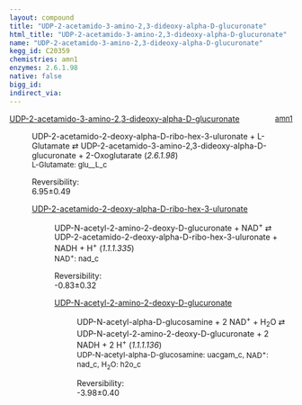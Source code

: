 ```yaml
---
layout: compound
title: "UDP-2-acetamido-3-amino-2,3-dideoxy-alpha-D-glucuronate"
html_title: "UDP-2-acetamido-3-amino-2,3-dideoxy-alpha-D-glucuronate"
name: "UDP-2-acetamido-3-amino-2,3-dideoxy-alpha-D-glucuronate"
kegg_id: C20359
chemistries: amn1
enzymes: 2.6.1.98
native: false
bigg_id:
indirect_via:
---
```

<dl><dt class='rs-product'><a href='{{ site.url }}{{ site.baseurl }}/compounds/C20359' class='link-dark' data-bs-toggle='tooltip' data-bs-html='true' data-bs-title='KEGG: C20359'>UDP-2-acetamido-3-amino-2,3-dideoxy-alpha-D-glucuronate</a><span style='float: right; max-width: 40%'><a href='{{ site.url }}{{ site.baseurl }}/chemistries/amn1' class='link-dark opacity-50' style='font-size: small; word-wrap: anywhere;'>amn1</a></span></dt><dd><p>UDP-2-acetamido-2-deoxy-alpha-D-ribo-hex-3-uluronate + L-Glutamate &#8644; UDP-2-acetamido-3-amino-2,3-dideoxy-alpha-D-glucuronate + 2-Oxoglutarate (<i>2.6.1.98</i>)<br /><span style='font-size: small;'><span data-bs-toggle='tooltip' data-bs-html='true' data-bs-title='KEGG: C00025'>L-Glutamate</span>: glu__L_c</span><br /><div class="reversibility_info">Reversibility: <div class="progress"><div class="progress-bar bg-success" role="progressbar" style="width: 0%" aria-valuenow="0" aria-valuemin="0" aria-valuemax="100"></div></div><span>6.95&plusmn;0.49</span><div class="progress"><div class="progress-bar bg-danger" role="progressbar" style="width: 69.47%" aria-valuenow="6.946615041920307" aria-valuemin="0" aria-valuemax="10"></div><div class="progress-bar bg-warning" role="progressbar" style="width: 4.89%" aria-valuenow="6.946615041920307" aria-valuemin="0" aria-valuemax="10"></div></div></div></p><dl><dt><a href='{{ site.url }}{{ site.baseurl }}/compounds/C20395' class='link-dark' data-bs-toggle='tooltip' data-bs-html='true' data-bs-title='KEGG: C20395'>UDP-2-acetamido-2-deoxy-alpha-D-ribo-hex-3-uluronate</a><span style='float: right; max-width: 40%'><a href='{{ site.url }}{{ site.baseurl }}/chemistries/None' class='link-dark opacity-50' style='font-size: small; word-wrap: anywhere;'></a></span></dt><dd><p>UDP-N-acetyl-2-amino-2-deoxy-D-glucuronate + NAD<sup>+</sup> &#8644; UDP-2-acetamido-2-deoxy-alpha-D-ribo-hex-3-uluronate + NADH + H<sup>+</sup> (<i>1.1.1.335</i>)<br /><span style='font-size: small;'><span data-bs-toggle='tooltip' data-bs-html='true' data-bs-title='KEGG: C00003'>NAD<sup>+</sup></span>: nad_c</span><br /><div class="reversibility_info">Reversibility: <div class="progress" style="flex-direction: row-reverse;"><div class="progress-bar bg-success" role="progressbar" style="width: 8.35%" aria-valuenow="-0.8347547749685468" aria-valuemin="0" aria-valuemax="10"></div><div class="progress-bar bg-warning" role="progressbar" style="width: 3.17%" aria-valuenow="-0.8347547749685468" aria-valuemin="0" aria-valuemax="10"></div></div><span>-0.83&plusmn;0.32</span><div class="progress"><div class="progress-bar bg-danger" role="progressbar" style="width: 0%" aria-valuenow="-0.8347547749685468" aria-valuemin="0" aria-valuemax="10"></div></div></div></p><dl><dt><a href='{{ site.url }}{{ site.baseurl }}/compounds/C04573' class='link-dark' data-bs-toggle='tooltip' data-bs-html='true' data-bs-title='KEGG: C04573'>UDP-N-acetyl-2-amino-2-deoxy-D-glucuronate</a><span style='float: right; max-width: 40%'><a href='{{ site.url }}{{ site.baseurl }}/chemistries/None' class='link-dark opacity-50' style='font-size: small; word-wrap: anywhere;'></a></span></dt><dd><p>UDP-N-acetyl-alpha-D-glucosamine + 2 NAD<sup>+</sup> + H<sub>2</sub>O &#8644; UDP-N-acetyl-2-amino-2-deoxy-D-glucuronate + 2 NADH + 2 H<sup>+</sup> (<i>1.1.1.136</i>)<br /><span style='font-size: small;'><span data-bs-toggle='tooltip' data-bs-html='true' data-bs-title='KEGG: C00043'>UDP-N-acetyl-alpha-D-glucosamine</span>: uacgam_c, <span data-bs-toggle='tooltip' data-bs-html='true' data-bs-title='KEGG: C00003'>NAD<sup>+</sup></span>: nad_c, <span data-bs-toggle='tooltip' data-bs-html='true' data-bs-title='KEGG: C00001'>H<sub>2</sub>O</span>: h2o_c</span><br /><div class="reversibility_info">Reversibility: <div class="progress" style="flex-direction: row-reverse;"><div class="progress-bar bg-success" role="progressbar" style="width: 39.79%" aria-valuenow="-3.9790946456083787" aria-valuemin="0" aria-valuemax="10"></div><div class="progress-bar bg-warning" role="progressbar" style="width: 4.02%" aria-valuenow="-3.9790946456083787" aria-valuemin="0" aria-valuemax="10"></div></div><span>-3.98&plusmn;0.40</span><div class="progress"><div class="progress-bar bg-danger" role="progressbar" style="width: 0%" aria-valuenow="-3.9790946456083787" aria-valuemin="0" aria-valuemax="10"></div></div></div></p><dl></dl></dd></dl></dd></dl></dd></dl>